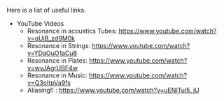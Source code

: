 Here is a list of useful links.

- YouTube Videos
  - Resonance in acoustics Tubes: https://www.youtube.com/watch?v=qUiB_zd9M0k
  - Resonance in Strings: https://www.youtube.com/watch?v=YDaOuO1aCu8
  - Resonance in Plates: https://www.youtube.com/watch?v=wvJAgrUBF4w
  - Resonance in Music: https://www.youtube.com/watch?v=Q3oItpVa9fs
  - Aliasing!! : https://www.youtube.com/watch?v=uENITui5_jU
 

